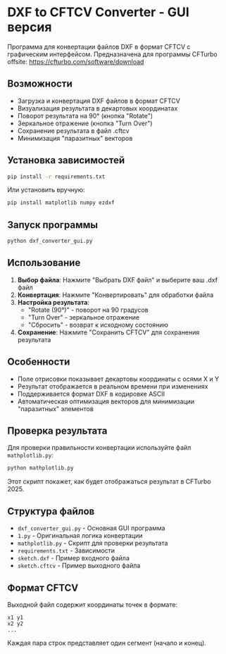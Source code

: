 # DXF to CFTCV Converter - GUI версия

Программа для конвертации файлов DXF в формат CFTCV с графическим интерфейсом. Предназначена для программы CFTurbo offsite: https://cfturbo.com/software/download

## Возможности

- Загрузка и конвертация DXF файлов в формат CFTCV
- Визуализация результата в декартовых координатах
- Поворот результата на 90° (кнопка "Rotate")
- Зеркальное отражение (кнопка "Turn Over")
- Сохранение результата в файл .cftcv
- Минимизация "паразитных" векторов

## Установка зависимостей

```bash
pip install -r requirements.txt
```

Или установить вручную:
```bash
pip install matplotlib numpy ezdxf
```

## Запуск программы

```bash
python dxf_converter_gui.py
```

## Использование

1. **Выбор файла**: Нажмите "Выбрать DXF файл" и выберите ваш .dxf файл
2. **Конвертация**: Нажмите "Конвертировать" для обработки файла
3. **Настройка результата**:
   - "Rotate (90°)" - поворот на 90 градусов
   - "Turn Over" - зеркальное отражение
   - "Сбросить" - возврат к исходному состоянию
4. **Сохранение**: Нажмите "Сохранить CFTCV" для сохранения результата

## Особенности

- Поле отрисовки показывает декартовы координаты с осями X и Y
- Результат отображается в реальном времени при изменениях
- Поддерживается формат DXF в кодировке ASCII
- Автоматическая оптимизация векторов для минимизации "паразитных" элементов

## Проверка результата

Для проверки правильности конвертации используйте файл `mathplotlib.py`:

```bash
python mathplotlib.py
```

Этот скрипт покажет, как будет отображаться результат в CFTurbo 2025.

## Структура файлов

- `dxf_converter_gui.py` - Основная GUI программа
- `1.py` - Оригинальная логика конвертации
- `mathplotlib.py` - Скрипт для проверки результата
- `requirements.txt` - Зависимости
- `sketch.dxf` - Пример входного файла
- `sketch.cftcv` - Пример выходного файла

## Формат CFTCV

Выходной файл содержит координаты точек в формате:
```
x1 y1
x2 y2
...
```

Каждая пара строк представляет один сегмент (начало и конец).

